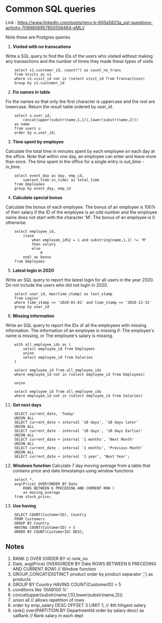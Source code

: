# Common SQL queries

Link : https://www.linkedin.com/posts/renu-b-600a5823a_sql-questions-activity-7089806957850558464-eMLi/

Note these are Postgres queries

1. **Visited with no transcations**

Write a SQL query to find the IDs of the users who visited without making any transactions and the number of times they made these types of visits.

```
    select v1.customer_id, count(*) as count_no_trans
    from Visits as v1
    where v1.visit_id not in (select visit_id from Transactions)
    Group by v1.customer_id
```

2. **Fix names in table**

Fix the names so that only the first character is uppercase and the rest are lowercase.
Return the result table ordered by user_id.

```
    select u.user_id, 
        concat(upper(substr(name,1,1)),lower(substr(name,2))) 
    as name 
    from users u 
    order by u.user_id;
```

3. **Time spent by employee**

Calculate the total time in minutes spent by each employee on each day at the office. Note that within one day, an employee can enter 
and leave more than once. The time spent in the office for a single entry is out_time - in_time.

```
    select event_day as day, emp_id,
        sum(out_time-in_time) as total_time
    from Employees
    group by event_day, emp_id
```

4. **Calculate special bonus**

Calculate the bonus of each employee. The bonus of an employee is 100% of their salary if the ID of the employee is an odd number and the employee name does not start with the character 'M'. The bonus of an employee is 0 otherwise.

```
    select employee_id,
        (case
            when employee_id%2 = 1 and substring(name,1,1) != 'M'
            then salary
            else
                0
        end) as bonus
    from Employees
```

5. **Latest login in 2020**

Write an SQL query to report the latest login for all users in the year 2020. Do not include the users who did not login in 2020.

```
    select user_id, max(time_stamp) as last_stamp
    from Logins
    where time_stamp >= '2020-01-01' and time_stamp <= '2020-12-31'
    group by user_id
```

6. **Missing information**

Write an SQL query to report the IDs of all the employees with missing information. The information of an employee is missing if:
The employee's name is missing, or
The employee's salary is missing.

```
    with all_employee_ids as (
        select employee_id from Employees
        union
        select employee_id from Salaries
    )

    select employee_id from all_employee_ids 
    where employee_id not in (select employee_id from Employees)

    union 

    select employee_id from all_employee_ids 
    where employee_id not in (select employee_id from Salaries)
```

11. **Get next days**

```
    SELECT current_date, 'Today'
    UNION ALL
    SELECT current_date + interval '10 days', '10 days later'
    UNION ALL
    SELECT current_date - interval '10 days', '10 days Earlier'
    UNION ALL
    SELECT current_date + interval '1 months', 'Next Month'
    UNION ALL
    SELECT current_date - interval '1 months', 'Previous Month'
    UNION ALL
    SELECT current_date + interval '1 year', 'Next Year';
```

12. **Windows function**
Calculate 7 day moving average from a table that contains price and date timestamps using window functions

```
    select *,
    avg(Price) OVER(ORDER BY Date
        ROWS BETWEEN 6 PRECEDING AND CURRENT ROW )
        as moving_average
    from stock_price;
```

13. **Use having**

```
    SELECT COUNT(CustomerID), Country
    FROM Customers
    GROUP BY Country
    HAVING COUNT(CustomerID) > 5
    ORDER BY COUNT(CustomerID) DESC;
```

## Notes
1. RANK () OVER (ORDER BY v) rank_no 
2. Date, avg(Price) OVER(ORDER BY Date ROWS BETWEEN 6 PRECEDING AND CURRENT ROW)   // Window function
3. GROUP_CONCAT(DISTINCT product order by product separator ',') as products
4. GROUP BY Country HAVING COUNT(CustomerID) > 5
5. conditions like 'DIAB100 %'
6. concat(upper(substr(name,1,1)),lower(substr(name,2))) 
7. union all // allows repetition of rows
8. order by emp_salary DESC OFFSET 3 LIMIT 1; // 4th hihgest salary
9. rank() over(PARTITION BY DepartmentId order by salary desc) as salRank // Rank salary in each dept

